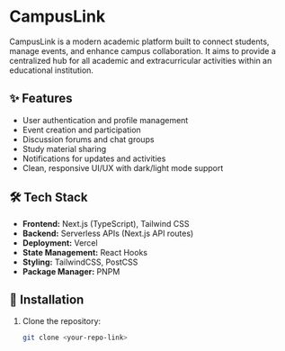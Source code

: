 # CampusLink

CampusLink is a modern academic platform built to connect students, manage events, and enhance campus collaboration. It aims to provide a centralized hub for all academic and extracurricular activities within an educational institution.

## ✨ Features
- User authentication and profile management
- Event creation and participation
- Discussion forums and chat groups
- Study material sharing
- Notifications for updates and activities
- Clean, responsive UI/UX with dark/light mode support

## 🛠 Tech Stack
- **Frontend:** Next.js (TypeScript), Tailwind CSS
- **Backend:** Serverless APIs (Next.js API routes)
- **Deployment:** Vercel
- **State Management:** React Hooks
- **Styling:** TailwindCSS, PostCSS
- **Package Manager:** PNPM

## 🚀 Installation

1. Clone the repository:
   ```bash
   git clone <your-repo-link>
